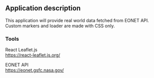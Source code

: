 ## Application description

This application will provide real world data fetched from EONET API.
Custom markers and loader are made with CSS only.

### Tools

React Leaflet.js  
https://react-leaflet.js.org/

EONET API  
https://eonet.gsfc.nasa.gov/
